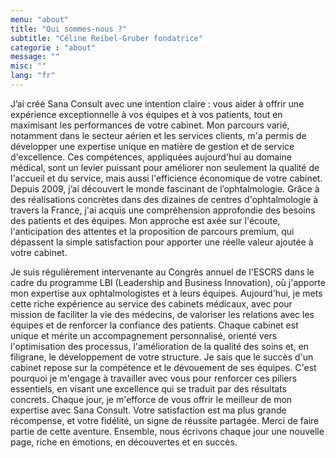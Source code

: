 ```yaml
---
menu: "about"
title: "Qui sommes-nous ?"
subtitle: "Céline Reibel-Gruber fondatrice"
categorie : "about"
message: ""
misc: ""
lang: "fr"
---
```

J’ai créé Sana Consult avec une intention claire : vous aider à offrir une expérience exceptionnelle à vos équipes et à vos patients, tout en maximisant les performances de votre cabinet.
Mon parcours varié, notamment dans le secteur aérien et les services clients, m'a permis de développer une expertise unique en matière de gestion et de service d'excellence. 
Ces compétences, appliquées aujourd'hui au domaine médical, sont un levier puissant pour améliorer non seulement la qualité de l'accueil et du service, mais aussi l'efficience économique de votre cabinet.
Depuis 2009, j’ai découvert le monde fascinant de l’ophtalmologie. Grâce à des réalisations concrètes dans des dizaines de centres d'ophtalmologie à travers la France, j'ai acquis une compréhension approfondie des besoins des patients et des équipes. Mon approche est axée sur l'écoute, l'anticipation des attentes et la proposition de parcours premium, qui dépassent la simple satisfaction pour apporter une réelle valeur ajoutée à votre cabinet.

Je suis régulièrement intervenante au Congrès annuel de l'ESCRS dans le cadre du programme LBI (Leadership and Business Innovation), où j'apporte mon expertise aux ophtalmologistes et à leurs équipes.
Aujourd'hui, je mets cette riche expérience au service des cabinets médicaux, avec pour mission de faciliter la vie des médecins, de valoriser les relations avec les équipes et de renforcer la confiance des patients. 
Chaque cabinet est unique et mérite un accompagnement personnalisé, orienté vers l'optimisation des processus, l'amélioration de la qualité des soins et, en filigrane, le développement de votre structure.
Je sais que le succès d'un cabinet repose sur la compétence et le dévouement de ses équipes. C'est pourquoi je m'engage à travailler avec vous pour renforcer ces piliers essentiels, en visant une excellence qui se traduit par des résultats concrets.
Chaque jour, je m'efforce de vous offrir le meilleur de mon expertise avec Sana Consult. 
Votre satisfaction est ma plus grande récompense, et votre fidélité, un signe de réussite partagée.
Merci de faire partie de cette aventure. Ensemble, nous écrivons chaque jour une nouvelle page, riche en émotions, en découvertes et en succès.

